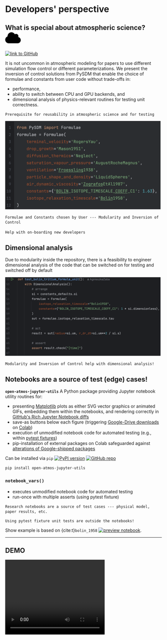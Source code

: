 # Developers' perspective

## What is special about atmospheric science? <img src="img/cloud-solid.svg" width=50>

[![link to GitHub](https://img.shields.io/static/v1?label=open-atmos-jupyter-utils%20on&logo=github&color=87ce3e&message=GitHub)](https://github.com/open-atmos/jupyter-utils)

It is not uncommon in atmospheric modeling for papers to use different simulation flow control or different parameterizations.
We present the inversion of control solutions from PySDM that enable the choice of formulae and constants from user code without trade-offs in:
- performance,
- ability to switch between CPU and GPU backends, and
- dimensional analysis of physics-relevant routines for testing unit correctness.
    

```{admonition} Inversion of Control
Prerequisite for reusability in atmospheric science and for testing
```

<img src="img/Bolin_formula.png" width=500>


```{admonition} Take-home message
Formulae and Constants chosen by User --- Modularity and Inversion of Control 

Help with on-boarding new developers 
```


## Dimensional analysis

Due to modularity inside the repository, there is a feasibility to engineer dimensional analysis of the code that can be switched on for testing and switched off by default

<img src="img/Bolin_test.png" width=500>

```{admonition} Take-home message
Modularity and Inversion of Control help with dimensional analysis!
```

## Notebooks are a source of test (edge) cases!

**`open-atmos-jupyter-utils`**
A Python package providing Jupyter notebook utility routines
for:
- presenting [Matplotlib](https://matplotlib.org) plots as either SVG vector graphics or animated GIFs, embedding them within the notebooks, and rendering correctly in [GitHub's Rich Jupyter Notebook diffs](https://github.blog/changelog/2023-03-01-feature-preview-rich-jupyter-notebook-diffs/)
- save-as buttons below each figure (triggering [Google-Drive downloads](https://colab.research.google.com/notebooks/io.ipynb#scrollTo=hauvGV4hV-Mh) on [Colab](https://colab.google/))
- execution of unmodified notebook code for automated testing (e.g., within [pytest fixtures](https://docs.pytest.org/en/stable/explanation/fixtures.html))
- pip-installation of external packages on Colab safeguarded against [alterations of Google-shipped packages](https://github.com/googlecolab/colabtools/issues/2837)

Can be installed via `pip`
[![PyPI version](https://badge.fury.io/py/open-atmos-jupyter-utils.svg)](https://pypi.org/project/open-atmos-jupyter-utils)
[![GitHub repo](https://img.shields.io/badge/jupyter--utils-code_repository-gold?logo=github)](https://github.com/open-atmos/jupyter-utils)

```
pip install open-atmos-jupyter-utils
```


### **`notebook_vars()`**
- executes unmodified notebook code for automated testing
- run-once with multiple asserts (using pytest fixture)

```{admonition} Take-home message
Research notebooks are a source of test cases --- physical model, paper results, etc.
```

```{admonition} Take-home message
Using pytest fixture unit tests are outside the notebooks!
```

Show example is based on {cite:t}`bolin_1958` [![preview notebook](https://img.shields.io/static/v1?label=render%20on&logo=github&color=87ce3e&message=GitHub)](https://github.com/open-atmos/PySDM/blob/main/examples/PySDM_examples/Bolin_1958/table_1.ipynb).




---
## DEMO
<video width=320 height=240  controls>
  <source src="../_static/1_devs.mp4" type="video/mp4">
Your browser does not support the video tag.
</video>